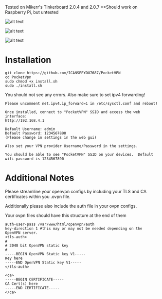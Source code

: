 Tested on Mikerr's Tinkerboard 2.0.4 and 2.0.7
**Should work on Raspberry Pi, but untested 

![alt text](https://i.imgur.com/gIFD5Ra.png "Status Page")

![alt text](https://i.imgur.com/2SgqK3r.png "Settings Page")

![alt text](https://i.imgur.com/XLpTIWD.png "Information Page")

# Installation
```
git clone https://github.com/ICANSEEYOU7687/PocketVPN
cd PocketVpn
sudo chmod +x install.sh
sudo ./install.sh
```

You should not see any errors.
Also make sure to set ipv4 forwarding!

```
Please uncomment net.ipv4.ip_forward=1 in /etc/sysctl.conf and reboot!
```

```
Once installed, connect to "PocketVPN" SSID and access the web interface:
http://192.168.4.1

Default Username: admin
Default Password: 1234567890
(Please change in settings in the web gui)
```
```
Also set your VPN provider Username/Password in the settings.
```
```
You should be able to see "PocketVPN" SSID on your devices.  Default wifi password is 1234567890
```
# Additional Notes
Please streamline your openvpn configs by including your TLS and CA certificates within you .ovpn file.

Additionally please also include the auth file in your ovpn configs.

Your ovpn files should have this structure at the end of them
```
auth-user-pass /var/www/html/openvpn/auth
key-direction 1 #this may or may not be needed depending on the OpenVPN server.
<tls-auth>
#
# 2048 bit OpenVPN static key
#
-----BEGIN OpenVPN Static key V1-----
Key here
-----END OpenVPN Static key V1-----
</tls-auth>

<ca>
-----BEGIN CERTIFICATE-----
CA Cert(s) here
-----END CERTIFICATE-----
</ca>
```
